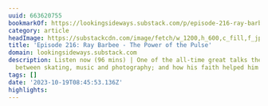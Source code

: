 ```yaml
---
uuid: 663620755
bookmarkOf: https://lookingsideways.substack.com/p/episode-216-ray-barbee-the-power#details
category: article
headImage: https://substackcdn.com/image/fetch/w_1200,h_600,c_fill,f_jpg,q_auto:good,fl_progressive:steep,g_auto/https%3A%2F%2Fsubstack-post-media.s3.amazonaws.com%2Fpublic%2Fimages%2Fe7c9c41a-d640-4fcf-b869-3f660ed7ba3b_2000x1333.jpeg
title: 'Episode 216: Ray Barbee - The Power of the Pulse'
domain: lookingsideways.substack.com
description: Listen now (96 mins) | One of the all-time great talks the connection
  between skating, music and photography; and how his faith helped him navigate fame.
tags: []
date: '2023-10-19T08:45:53.136Z'
highlights: 
---
```



